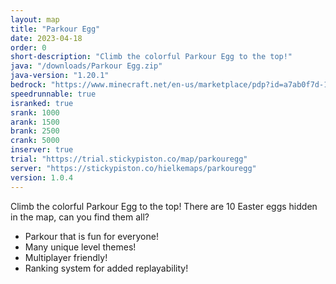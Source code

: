 ```yaml
---
layout: map
title: "Parkour Egg"
date: 2023-04-18
order: 0
short-description: "Climb the colorful Parkour Egg to the top!"
java: "/downloads/Parkour Egg.zip"
java-version: "1.20.1"
bedrock: "https://www.minecraft.net/en-us/marketplace/pdp?id=a7ab0f7d-1a45-4262-9a3f-e627efc779c1"
speedrunnable: true
isranked: true
srank: 1000
arank: 1500
brank: 2500
crank: 5000
inserver: true
trial: "https://trial.stickypiston.co/map/parkouregg"
server: "https://stickypiston.co/hielkemaps/parkouregg"
version: 1.0.4
---
```


Climb the colorful Parkour Egg to the top!
There are 10 Easter eggs hidden in the map, can you find them all?

- Parkour that is fun for everyone!
- Many unique level themes!
- Multiplayer friendly!
- Ranking system for added replayability!
